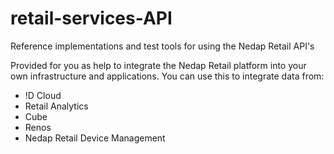 # retail-services-API
Reference implementations and test tools for using the Nedap Retail API's

Provided for you as help to integrate the Nedap Retail platform into your own infrastructure and applications. You can use this to integrate data from:
- !D Cloud
- Retail Analytics
- Cube
- Renos
- Nedap Retail Device Management
